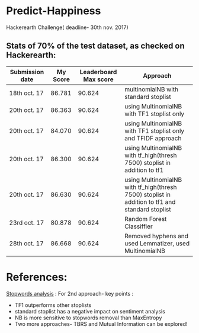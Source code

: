# Predict-Happiness
Hackerearth Challenge( deadline- 30th nov. 2017)

## Stats of 70% of the test dataset, as checked on Hackerearth:

Submission date|My Score | Leaderboard Max score| Approach
-----------    | ------- |        ------------- | ---------------
18th oct. 17   | 86.781  | 90.624               | multinomialNB with standard stoplist|
20th oct. 17   |86.363   | 90.624               | using MultinomialNB with TF1 stoplist only |
20th oct. 17   |84.070   | 90.624               | using MultinomialNB with TF1 stoplist only and TFIDF approach|
20th oct. 17   |86.300   | 90.624               | using MultinomialNB with tf_high(thresh 7500) stoplist in addition to tf1|
20th oct. 17   | 86.630  | 90.624               | using MultinomialNB with tf_high(thresh 7500) stoplist in addition to tf1 and standard stoplist|
23rd oct. 17   |80.878   | 90.624               | Random Forest Classiffier
28th oct. 17   |86.668   | 90.624               | Removed hyphens and used Lemmatizer, used MultinomialNB



# References:
[Stopwords analysis](http://www.lrec-conf.org/proceedings/lrec2014/pdf/292_Paper.pdf) : For 2nd approach- key points :
 * TF1 outperforms other stoplists
 * standard stoplist has a negative impact on sentiment analysis
 * NB is more sensitive to stopwords removal than MaxEntropy
 * Two more approaches- TBRS and Mutual Information can be explored!

